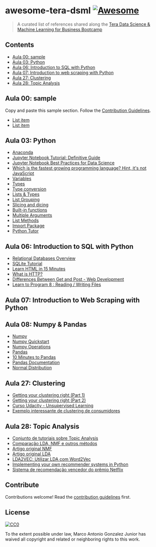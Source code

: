 # awesome-tera-dsml [![Awesome](https://cdn.rawgit.com/sindresorhus/awesome/d7305f38d29fed78fa85652e3a63e154dd8e8829/media/badge.svg)](https://github.com/sindresorhus/awesome)

> A curated list of references shared along the [Tera Data Science &amp; Machine Learning for Business Bootcamp](http://somostera.com/cursos/data-science-for-business/)


## Contents

- [Aula 00: sample](#aula-00-sample)
- [Aula 03: Python](#aula-03-python)
- [Aula 06: Introduction to SQL with Python](#aula-06-introduction-to-sql-with-python)
- [Aula 07: Introduction to web scraping with Python](#aula-06-introduction-to-web-scraping-with-python)
- [Aula 27: Clustering](#aula-27-clustering)
- [Aula 28: Topic Analysis](#aula-28-topic-analysis)


## Aula 00: sample

Copy and paste this sample section. Follow the [Contribution Guidelines](contributing.md).

- [List item](http://example.com)
- [List item](http://example.com)


## Aula 03: Python

- [Anaconda](https://docs.anaconda.com/)
- [Jupyter Notebook Tutorial: Definitive Guide](https://www.datacamp.com/community/tutorials/tutorial-jupyter-notebook)
- [Jupyter Notebook Best Practices for Data Science](https://www.svds.com/tbt-jupyter-notebook-best-practices-data-science)
- [Which is the fastest growing programming language? Hint, it's not JavaScript](http://www.techrepublic.com/google-amp/article/which-is-the-fastest-growing-programming-language-hint-its-not-javascript)
- [Variables](https://campus.datacamp.com/courses/intro-to-python-for-data-science/chapter-1-python-basics?ex=7)
- [Types](https://campus.datacamp.com/courses/intro-to-python-for-data-science/chapter-1-python-basics?ex=11)
- [Type conversion](https://campus.datacamp.com/courses/intro-to-python-for-data-science/chapter-1-python-basics?ex=12)
- [Lists & Types](https://campus.datacamp.com/courses/intro-to-python-for-data-science/chapter-2-python-lists?ex=3)
- [List Grouping](https://campus.datacamp.com/courses/intro-to-python-for-data-science/chapter-2-python-lists?ex=5)
- [Slicing and dicing](https://campus.datacamp.com/courses/intro-to-python-for-data-science/chapter-2-python-lists?ex=9)
- [Built-in functions](https://campus.datacamp.com/courses/intro-to-python-for-data-science/chapter-3-functions-and-packages?ex=2)
- [Multiple Arguments](https://campus.datacamp.com/courses/intro-to-python-for-data-science/chapter-3-functions-and-packages?ex=4)
- [List Methods](https://campus.datacamp.com/courses/intro-to-python-for-data-science/chapter-3-functions-and-packages?ex=7)
- [Import Package](https://campus.datacamp.com/courses/intro-to-python-for-data-science/chapter-3-functions-and-packages?ex=10)
- [Python Tutor](http://pythontutor.com/)


## Aula 06: Introduction to SQL with Python

- [Relational Databases Overview](https://www.tutorialspoint.com/sql/sql-rdbms-concepts.htm)
- [SQLite Tutorial](http://www.sqlitetutorial.net/)
- [Learn HTML in 15 Minutes](https://www.youtube.com/watch?v=Ggh_y-33Eso)
- [What is HTTP?](https://www.youtube.com/watch?v=SzSXHv8RKdM)
- [Differences Between Get and Post - Web Development](https://www.youtube.com/watch?v=UObINRj2EGY)
- [Learn to Program 8 : Reading / Writing Files](https://www.youtube.com/watch?v=EukxMIsNeqU)


## Aula 07: Introduction to Web Scraping with Python


## Aula 08: Numpy & Pandas

- [Numpy](http://www.numpy.org/ )
- [Numpy Quickstart](https://docs.scipy.org/doc/numpy-dev/user/quickstart.html )
- [Numpy Operations](http://www.scipy-lectures.org/intro/numpy/operations.html )
- [Pandas](http://pandas.pydata.org/ )
- [10 Minutes to Pandas](https://vimeo.com/59324550 )
- [Pandas Documentation](http://pandas.pydata.org/pandas-docs/stable/ )
- [Normal Distribution](https://en.wikipedia.org/wiki/Normal_distribution )


## Aula 27: Clustering

- [Getting your clustering right (Part 1)](https://www.analyticsvidhya.com/blog/2013/11/getting-clustering-right/)
- [Getting your clustering right (Part 2)](https://www.analyticsvidhya.com/blog/2013/11/getting-clustering-right-part-ii/)
- [Curso Udacity - Unsupervised Learning](https://classroom.udacity.com/courses/ud741)
- [Exemplo interessante de clustering de consumidores](http://www.ritchieng.com/machine-learning-project-customer-segments/)


## Aula 28: Topic Analysis

- [Conjunto de tutoriais sobre Topic Analysis](https://de.dariah.eu/tatom/index.html)
- [Comparação LDA, NMF e outros métodos](http://aclweb.org/anthology/D/D12/D12-1087.pdf)
- [Artigo original NMF](http://www.columbia.edu/~jwp2128/Teaching/E4903/papers/nmf_nature.pdf)
- [Artigo original LDA](http://www.jmlr.org/papers/volume3/blei03a/blei03a.pdf)
- [LDA2VEC: Utilizar LDA com Word2Vec](https://www.datacamp.com/community/tutorials/lda2vec-topic-model#http://multithreaded.stitchfix.com/blog/2016/05/27/lda2vec/#topic=38&lambda=1&term=)
- [Implementing your own recommender systems in Python](https://cambridgespark.com/content/tutorials/implementing-your-own-recommender-systems-in-Python/index.html)
- [Sistema de recomendação vencedor do prêmio Netflix](https://www.netflixprize.com/assets/GrandPrize2009_BPC_BigChaos.pdf)


## Contribute

Contributions welcome! Read the [contribution guidelines](contributing.md) first.


## License

[![CC0](http://mirrors.creativecommons.org/presskit/buttons/88x31/svg/cc-zero.svg)](http://creativecommons.org/publicdomain/zero/1.0)

To the extent possible under law, Marco Antonio Gonzalez Junior has waived all copyright and
related or neighboring rights to this work.
